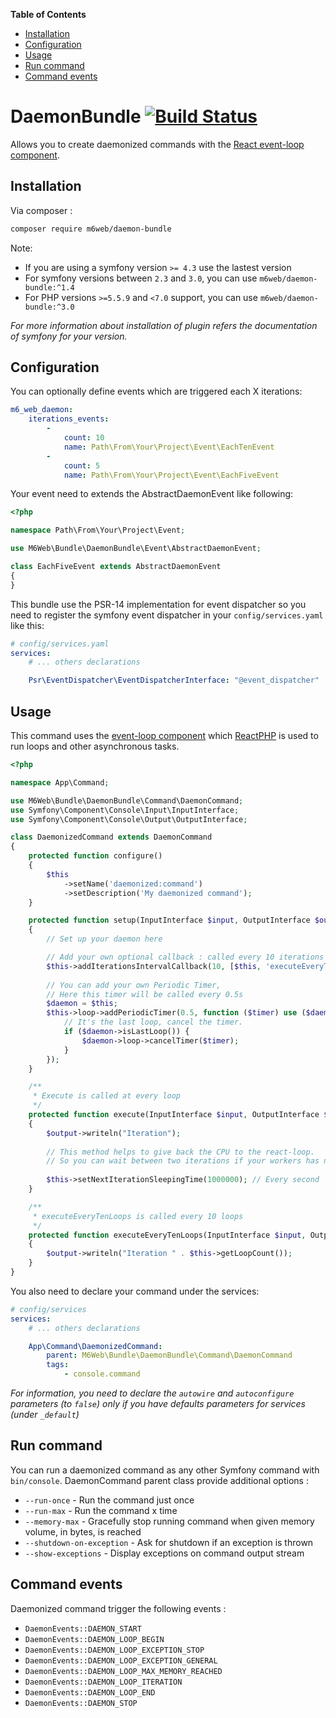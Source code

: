<!-- START doctoc generated TOC please keep comment here to allow auto update -->
<!-- DON'T EDIT THIS SECTION, INSTEAD RE-RUN doctoc TO UPDATE -->
**Table of Contents**

- [Installation](#installation)
- [Configuration](#configuration)
- [Usage](#usage)
- [Run command](#run-command)
- [Command events](#command-events)

<!-- END doctoc generated TOC please keep comment here to allow auto update -->

# DaemonBundle [![Build Status](https://travis-ci.org/M6Web/DaemonBundle.svg?branch=master)](https://travis-ci.org/M6Web/DaemonBundle)  
  
Allows you to create daemonized commands with the [React event-loop component](https://github.com/reactphp/event-loop).  


## Installation  

Via composer :  
  
```bash
composer require m6web/daemon-bundle
```
  
Note:   
- If you are using a symfony version `>= 4.3` use the lastest version
- For symfony versions between `2.3` and `3.0`, you can use `m6web/daemon-bundle:^1.4`
- For PHP versions `>=5.5.9` and `<7.0` support, you can use `m6web/daemon-bundle:^3.0`

*For more information about installation of plugin refers the documentation of symfony for your version.*
     
## Configuration  
  
You can optionally define events which are triggered each X iterations:  
  
```yaml
m6_web_daemon:  
    iterations_events: 
        - 
            count: 10 
            name: Path\From\Your\Project\Event\EachTenEvent
        -
            count: 5 
            name: Path\From\Your\Project\Event\EachFiveEvent
```

Your event need to extends the AbstractDaemonEvent like following:
```php
<?php

namespace Path\From\Your\Project\Event;

use M6Web\Bundle\DaemonBundle\Event\AbstractDaemonEvent;

class EachFiveEvent extends AbstractDaemonEvent
{
}
```

This bundle use the PSR-14 implementation for event dispatcher so you need to register the symfony event dispatcher in your `config/services.yaml` like this:
```yaml
# config/services.yaml
services:
    # ... others declarations

    Psr\EventDispatcher\EventDispatcherInterface: "@event_dispatcher"
```

## Usage

This command uses the [event-loop component](https://github.com/reactphp/event-loop#usage) which [ReactPHP](https://reactphp.org) is used to run loops and other asynchronous tasks.

```php
<?php

namespace App\Command;

use M6Web\Bundle\DaemonBundle\Command\DaemonCommand;
use Symfony\Component\Console\Input\InputInterface;
use Symfony\Component\Console\Output\OutputInterface;

class DaemonizedCommand extends DaemonCommand
{
    protected function configure()
    {
        $this
            ->setName('daemonized:command')
            ->setDescription('My daemonized command');
    }

    protected function setup(InputInterface $input, OutputInterface $output): void
    {
        // Set up your daemon here

        // Add your own optional callback : called every 10 iterations
        $this->addIterationsIntervalCallback(10, [$this, 'executeEveryTenLoops']);
        
        // You can add your own Periodic Timer,
        // Here this timer will be called every 0.5s
        $daemon = $this;
        $this->loop->addPeriodicTimer(0.5, function ($timer) use ($daemon) {
            // It's the last loop, cancel the timer.
            if ($daemon->isLastLoop()) {
                $daemon->loop->cancelTimer($timer);
            }
        });
    }

    /**
     * Execute is called at every loop
     */
    protected function execute(InputInterface $input, OutputInterface $output): void
    {
        $output->writeln("Iteration");
        
        // This method helps to give back the CPU to the react-loop.
        // So you can wait between two iterations if your workers has nothing to do.
        
        $this->setNextIterationSleepingTime(1000000); // Every second
    }

    /**
     * executeEveryTenLoops is called every 10 loops
     */
    protected function executeEveryTenLoops(InputInterface $input, OutputInterface $output): void
    {
        $output->writeln("Iteration " . $this->getLoopCount());
    }
}
```

You also need to declare your command under the services:

```yaml
# config/services
services:
    # ... others declarations

    App\Command\DaemonizedCommand:
        parent: M6Web\Bundle\DaemonBundle\Command\DaemonCommand
        tags:
            - console.command
```

*For information, you need to declare the `autowire` and `autoconfigure` parameters (to `false`) only if you have defaults parameters for services (under `_default`)*

## Run command

You can run a daemonized command as any other Symfony command with `bin/console`. DaemonCommand parent class provide additional options :

- `--run-once` - Run the command just once
- `--run-max` - Run the command x time
- `--memory-max` - Gracefully stop running command when given memory volume, in bytes, is reached
- `--shutdown-on-exception` - Ask for shutdown if an exception is thrown
- `--show-exceptions` - Display exceptions on command output stream

## Command events

Daemonized command trigger the following events :

- `DaemonEvents::DAEMON_START`
- `DaemonEvents::DAEMON_LOOP_BEGIN`
- `DaemonEvents::DAEMON_LOOP_EXCEPTION_STOP`
- `DaemonEvents::DAEMON_LOOP_EXCEPTION_GENERAL`
- `DaemonEvents::DAEMON_LOOP_MAX_MEMORY_REACHED`
- `DaemonEvents::DAEMON_LOOP_ITERATION`
- `DaemonEvents::DAEMON_LOOP_END`
- `DaemonEvents::DAEMON_STOP`
